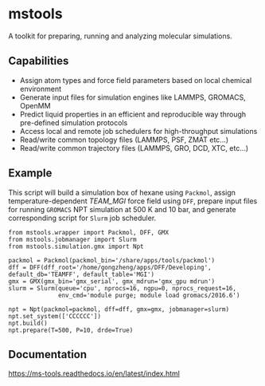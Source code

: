# mstools

A toolkit for preparing, running and analyzing molecular simulations.

## Capabilities
   
  * Assign atom types and force field parameters based on local chemical environment
  * Generate input files for simulation engines like LAMMPS, GROMACS, OpenMM
  * Predict liquid properties in an efficient and reproducible way through pre-defined simulation protocols
  * Access local and remote job schedulers for high-throughput simulations
  * Read/write common topology files (LAMMPS, PSF, ZMAT etc...)
  * Read/write common trajectory files (LAMMPS, GRO, DCD, XTC, etc...)
  

## Example

This script will build a simulation box of hexane using `Packmol`,
assign temperature-dependent *TEAM_MGI* force field using `DFF`,
prepare input files for running `GROMACS` NPT simulation at 500 K and 10 bar,
and generate corresponding script for `Slurm` job scheduler.
```
from mstools.wrapper import Packmol, DFF, GMX
from mstools.jobmanager import Slurm
from mstools.simulation.gmx import Npt

packmol = Packmol(packmol_bin='/share/apps/tools/packmol')
dff = DFF(dff_root='/home/gongzheng/apps/DFF/Developing', default_db='TEAMFF', default_table='MGI')
gmx = GMX(gmx_bin='gmx_serial', gmx_mdrun='gmx_gpu mdrun')
slurm = Slurm(queue='cpu', nprocs=16, ngpu=0, nprocs_request=16,
              env_cmd='module purge; module load gromacs/2016.6')

npt = Npt(packmol=packmol, dff=dff, gmx=gmx, jobmanager=slurm)
npt.set_system(['CCCCCC'])
npt.build()
npt.prepare(T=500, P=10, drde=True)
```

## Documentation

https://ms-tools.readthedocs.io/en/latest/index.html
